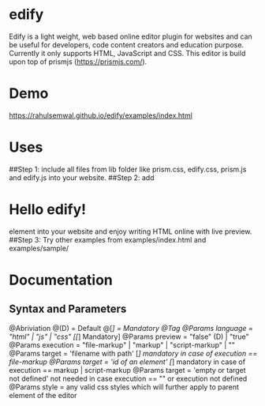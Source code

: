 # edify
Edify is a light weight, web based online editor plugin for websites and can be useful for developers, code content creators and education purpose. Currently it only supports HTML, JavaScript and CSS. This editor is build upon top of prismjs (https://prismjs.com/).  

# Demo
https://rahulsemwal.github.io/edify/examples/index.html

# Uses
##Step 1: include all files from lib folder like prism.css, edify.css, prism.js and edify.js into your website.
##Step 2: add <edify language="html" preview="true"><h1>Hello edify!</h1></edify> element into your website and enjoy writing HTML online with live preview.
##Step 3: Try other examples from examples/index.html and examples/sample/

# Documentation
## Syntax and Parameters
@Abriviation
@(D) = Default
@[*] = Mandatory
@Tag <edify language="" preview="" execution="" target="" style=""></edify> 
@Params  language  =  "html" | "js" | "css" [[*] Mandatory]
@Params  preview   =  "false" (D) | "true" 
@Params  execution =  "file-markup" | "markup" | "script-markup" | ""  
@Params  target    =  'filename with path' [*] mandatory in case of execution == file-markup
@Params  target    =  'id of an element' [*] mandatory in case of execution == markup | script-markup
@Params  target    =  'empty or target not defined' not needed in case execution == "" or execution not defined     
@Params  style     =  any valid css styles which will further apply to parent element of the editor
